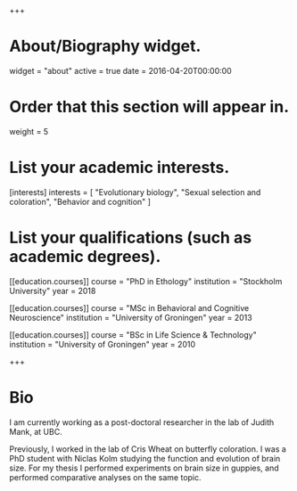 +++
# About/Biography widget.
widget = "about"
active = true
date = 2016-04-20T00:00:00

# Order that this section will appear in.
weight = 5

# List your academic interests.
[interests]
  interests = [
    "Evolutionary biology",
    "Sexual selection and coloration",
    "Behavior and cognition"
  ]

# List your qualifications (such as academic degrees).
[[education.courses]]
  course = "PhD in Ethology"
  institution = "Stockholm University"
  year = 2018

[[education.courses]]
  course = "MSc in Behavioral and Cognitive Neuroscience"
  institution = "University of Groningen"
  year = 2013

[[education.courses]]
  course = "BSc in Life Science & Technology"
  institution = "University of Groningen"
  year = 2010
 
+++

# Bio

I am currently working as a post-doctoral researcher in the lab of Judith Mank, at UBC.

Previously, I worked in the lab of Cris Wheat on butterfly coloration. I was a PhD student with Niclas Kolm studying the function and evolution of brain size. For my thesis I performed experiments on brain size in guppies, and performed comparative analyses on the same topic.
